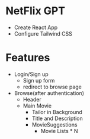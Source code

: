# NetFlix GPT
 - Create React App
 - Configure Tailwind CSS


# Features
- Login/Sign up
     - Sign up form
     - redirect to browse page
- Browse(after authentication)
   - Header
   - Main Movie 
       - Tailor in Background
       - Title and Description
       - MovieSuggestions
            - Movie Lists * N
        